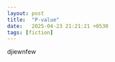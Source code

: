 ```yaml
---
layout: post
title:  "P-value"
date:   2025-04-23 21:21:21 +0530
tags: [fiction]
---
```


djiewnfew
